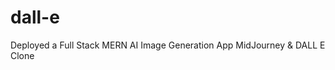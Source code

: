# dall-e

 
 Deployed a Full Stack MERN AI Image Generation App MidJourney & DALL E Clone

<!--  <img src="https://pixabay.com/photos/robot-isolated-2697683/" width="300"/> -->
